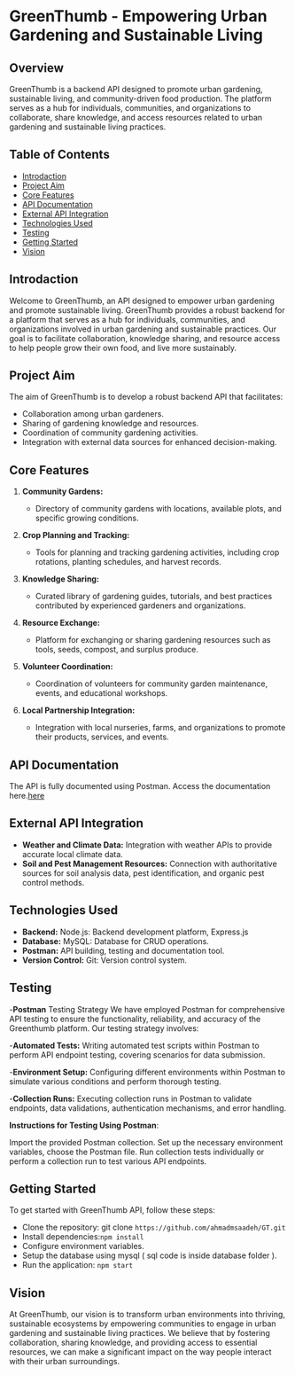 # GreenThumb - Empowering Urban Gardening and Sustainable Living

## Overview

GreenThumb is a backend API designed to promote urban gardening, sustainable living, and community-driven food production. The platform serves as a hub for individuals, communities, and organizations to collaborate, share knowledge, and access resources related to urban gardening and sustainable living practices.

## Table of Contents

- [Introdaction](#project-introdaction)
- [Project Aim](#project-aim)
- [Core Features](#core-features)
- [API Documentation](#api-documentation)
- [External API Integration](#external-api-integration)
- [Technologies Used](#technologies-used)
- [Testing](#Testing)
- [Getting Started](#getting-started)
- [Vision](#Vision)
  

## Introdaction 

Welcome to GreenThumb, an API designed to empower urban gardening and promote sustainable living. GreenThumb provides a robust backend for a platform that serves as a hub for individuals, communities, and organizations involved in urban gardening and sustainable practices. Our goal is to facilitate collaboration, knowledge sharing, and resource access to help people grow their own food, and live more sustainably.

## Project Aim

The aim of GreenThumb is to develop a robust backend API that facilitates:
- Collaboration among urban gardeners.
- Sharing of gardening knowledge and resources.
- Coordination of community gardening activities.
- Integration with external data sources for enhanced decision-making.

## Core Features

1. **Community Gardens:** 
   - Directory of community gardens with locations, available plots, and specific growing conditions.
   
2. **Crop Planning and Tracking:** 
   - Tools for planning and tracking gardening activities, including crop rotations, planting schedules, and harvest records.
   
3. **Knowledge Sharing:** 
   - Curated library of gardening guides, tutorials, and best practices contributed by experienced gardeners and organizations.
   
4. **Resource Exchange:** 
   - Platform for exchanging or sharing gardening resources such as tools, seeds, compost, and surplus produce.
   
5. **Volunteer Coordination:** 
   - Coordination of volunteers for community garden maintenance, events, and educational workshops.
   
6. **Local Partnership Integration:** 
   - Integration with local nurseries, farms, and organizations to promote their products, services, and events.

## API Documentation
The API is fully documented using Postman. Access the documentation here.[here](https://github.com/ahmadmsaadeh/GT/wiki)


## External API Integration

- **Weather and Climate Data:** Integration with weather APIs to provide accurate local climate data.
- **Soil and Pest Management Resources:** Connection with authoritative sources for soil analysis data, pest identification, and organic pest control methods.

## Technologies Used

- **Backend:** Node.js: Backend development platform, Express.js
- **Database:** MySQL: Database for CRUD operations.
- **Postman:** API building, testing and documentation tool.
- **Version Control:** Git: Version control system.
  
## Testing
-**Postman** Testing Strategy
We have employed Postman for comprehensive API testing to ensure the functionality, reliability, and accuracy of the Greenthumb platform. Our testing strategy involves:

-**Automated Tests:** Writing automated test scripts within Postman to perform API endpoint testing, covering scenarios for data submission.

-**Environment Setup:** Configuring different environments within Postman to simulate various conditions and perform thorough testing.

-**Collection Runs:** Executing collection runs in Postman to validate endpoints, data validations, authentication mechanisms, and error handling.

**Instructions for Testing Using Postman**:

Import the provided Postman collection.
Set up the necessary environment variables, choose the Postman file.
Run collection tests individually or perform a collection run to test various API endpoints.

## Getting Started

To get started with GreenThumb API, follow these steps:
- Clone the repository:
git clone `https://github.com/ahmadmsaadeh/GT.git`
- Install dependencies:`npm install`
- Configure environment variables.
- Setup the database using mysql ( sql code is inside database folder ).
- Run the application: `npm start`

## Vision

At GreenThumb, our vision is to transform urban environments into thriving, sustainable ecosystems by empowering communities to engage in urban gardening and sustainable living practices. We believe that by fostering collaboration, sharing knowledge, and providing access to essential resources, we can make a significant impact on the way people interact with their urban surroundings.

